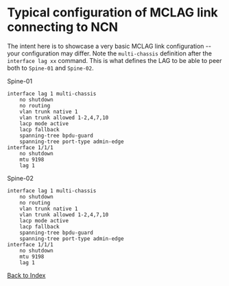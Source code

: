 
# Typical configuration of MCLAG link connecting to NCN

The intent here is to showcase a very basic MCLAG link configuration -- your configuration may differ. Note the `multi-chassis` definition after the `interface lag xx` command. This is what defines the LAG to be able to peer both to `Spine-01` and `Spine-02`.

Spine-01
```
interface lag 1 multi-chassis
    no shutdown
    no routing
    vlan trunk native 1
    vlan trunk allowed 1-2,4,7,10
    lacp mode active
    lacp fallback
    spanning-tree bpdu-guard
    spanning-tree port-type admin-edge
interface 1/1/1
    no shutdown
    mtu 9198
    lag 1
```

Spine-02
```
interface lag 1 multi-chassis
    no shutdown
    no routing
    vlan trunk native 1
    vlan trunk allowed 1-2,4,7,10
    lacp mode active
    lacp fallback
    spanning-tree bpdu-guard
    spanning-tree port-type admin-edge
interface 1/1/1
    no shutdown
    mtu 9198
    lag 1
```

[Back to Index](./index.md)
